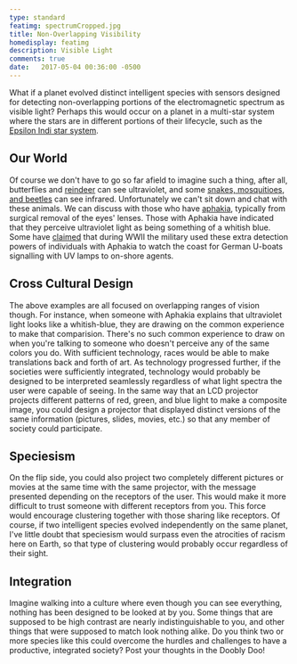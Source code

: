 ```yaml
---
type: standard
featimg: spectrumCropped.jpg
title: Non-Overlapping Visibility
homedisplay: featimg
description: Visible Light
comments: true
date:   2017-05-04 00:36:00 -0500
---
```


What if a planet evolved distinct intelligent species with sensors designed for detecting non-overlapping portions of the electromagnetic spectrum as visible light?  Perhaps this would occur on a planet in a multi-star system where the stars are in different portions of their lifecycle, such as the [Epsilon Indi star system](https://en.wikipedia.org/wiki/Epsilon_Indi).

## Our World
Of course we don't have to go so far afield to imagine such a thing, after all, butterflies and [reindeer](http://io9.gizmodo.com/5805792/reindeer-are-the-only-mammals-that-can-see-ultraviolet-light) can see ultraviolet, and some [snakes, mosquitioes, and beetles](https://www.nationalgeographic.org/media/infrared-vision/) can see infrared.  Unfortunately we can't sit down and chat with these animals.  We can discuss with those who have [aphakia](http://www.bbc.com/future/story/20150727-what-are-the-limits-of-human-vision), typically from surgical removal of the eyes' lenses.  Those with Aphakia have indicated that they perceive ultraviolet light as being something of a whitish blue.  Some have [claimed](https://www.theguardian.com/science/2002/may/30/medicalscience.research) that during WWII the military used these extra detection powers of individuals with Aphakia to watch the coast for German U-boats signalling with UV lamps to on-shore agents.  

## Cross Cultural Design
The above examples are all focused on overlapping ranges of vision though.  For instance, when someone with Aphakia explains that ultraviolet light looks like a whitish-blue, they are drawing on the common experience to make that comparision.  There's no such common experience to draw on when you're talking to someone who doesn't perceive any of the same colors you do. With sufficient technology, races would be able to make translations back and forth of art.  As technology progressed further, if the societies were sufficiently integrated, technology would probably be designed to be interpreted seamlessly regardless of what light spectra the user were capable of seeing.  In the same way that an LCD projector projects different patterns of red, green, and blue light to make a composite image, you could design a projector that displayed distinct versions of the same information (pictures, slides, movies, etc.) so that any member of society could participate.

## Speciesism
On the flip side, you could also project two completely different pictures or movies at the same time with the same projector, with the message presented depending on the receptors of the user.  This would make it more difficult to trust someone with different receptors from you. This force would encourage clustering together with those sharing like receptors.   Of course, if two intelligent species evolved independently on the same planet, I've little doubt that speciesism would surpass even the atrocities of racism here on Earth, so that type of clustering would probably occur regardless of their sight.

## Integration
Imagine walking into a culture where even though you can see everything, nothing has been designed to be looked at by you.  Some things that are supposed to be high contrast are nearly indistinguishable to you, and other things that were supposed to match look nothing alike.  Do you think two or more species like this could overcome the hurdles and challenges to have a productive, integrated society?  Post your thoughts in the Doobly Doo!

